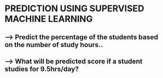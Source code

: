 # PREDICTION USING SUPERVISED MACHINE LEARNING
## --> Predict the percentage of the students based on the number of study hours..
## --> What will be predicted score if a student studies for 9.5hrs/day?
  
